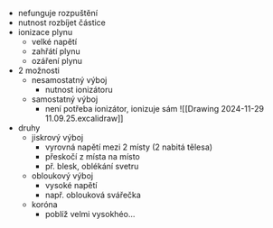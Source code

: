 - nefunguje rozpuštění
- nutnost rozbíjet částice
- ionizace plynu
	- velké napětí
	- zahřátí plynu
	- ozáření plynu
- 2 možnosti
	- nesamostatný výboj
		- nutnost ionizátoru
	- samostatný výboj
		- není potřeba ionizátor, ionizuje sám
![[Drawing 2024-11-29 11.09.25.excalidraw]]
- druhy
	- jiskrový výboj
		- vyrovná napětí mezi 2 místy (2 nabitá tělesa)
		- přeskočí z místa na místo
		- př. blesk, oblékání svetru
	- obloukový výboj
		- vysoké napětí
		- např. oblouková svářečka
	- koróna
		- poblíž velmi vysokhéo...